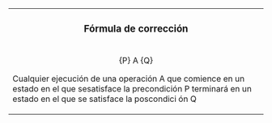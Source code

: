 <table id="card">
    <tr>
        <td align="center">
            <h3>Fórmula de corrección</h3>
        </td>
    </tr>
    <tr>
        <td>
            <p align="center">{P} A {Q}</p>
            <p>Cualquier ejecución de una operación A que comience en un estado en el que sesatisface la precondición P terminará en un estado en el que se satisface la poscondici ón Q</p>
        </td>
    </tr>
</table>